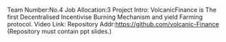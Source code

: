 Team Number:No.4
Job Allocation:3
Project Intro: VolcanicFinance is The first Decentralised Incentivise Burning Mechanism and yield Farming protocol.
Video Link:
Repository Addr:https://github.com/volcanic-Finance
(Repository must contain ppt slides.)
